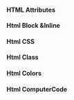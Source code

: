 #### HTML Attributes
#### Html Block &Inline
#### Html CSS
####  Html Class
#### Html Colors
#### Html ComputerCode

